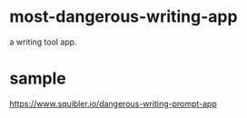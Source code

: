 # most-dangerous-writing-app
a writing tool app. 

# sample
https://www.squibler.io/dangerous-writing-prompt-app
